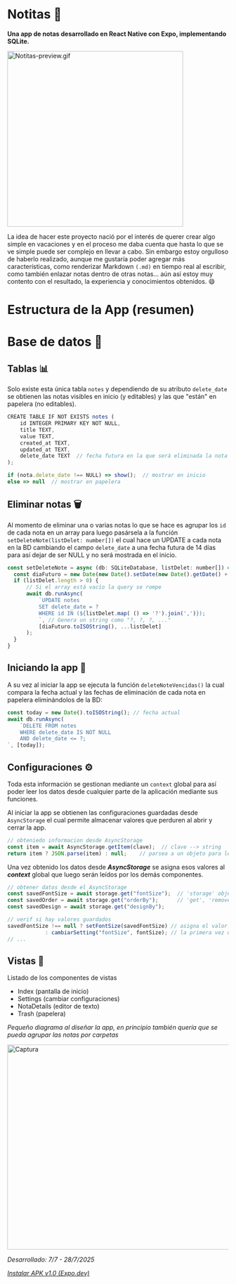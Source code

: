 # Notitas 📝

**Una app de notas desarrollado en React Native con Expo, implementando SQLite.**

<img src="https://github.com/user-attachments/assets/b566fccd-1304-4b9e-ac29-ae982b9ee9fa" alt="Notitas-preview.gif" width="400"/>


La idea de hacer este proyecto nació por el interés de querer crear algo simple en vacaciones y en el proceso me daba 
cuenta que hasta lo que se ve simple puede ser complejo en llevar a cabo.
Sin embargo estoy orgulloso de haberlo realizado, aunque me gustaría poder agregar más características, 
como renderizar Markdown `(.md)` en tiempo real al escribir, como también enlazar notas dentro de otras notas... aún así 
estoy muy contento con el resultado, la experiencia y conocimientos obtenidos. 😄

# Estructura de la App (resumen)


# Base de datos 💾


## Tablas 📊
Solo existe esta única tabla `notes` y dependiendo de su atributo `delete_date` se obtienen
las notas visibles en inicio (y editables) y las que "están" en papelera (no editables).
```js
CREATE TABLE IF NOT EXISTS notes (
    id INTEGER PRIMARY KEY NOT NULL,
    title TEXT, 
    value TEXT, 
    created_at TEXT, 
    updated_at TEXT,
    delete_date TEXT  // fecha futura en la que será eliminada la nota
);
```

```js
if (nota.delete_date !== NULL) => show();  // mostrar en inicio
else => null  // mostrar en papelera
```


## Eliminar notas 🗑️

Al momento de eliminar una o varias notas lo que se hace es agrupar los `id` de cada nota en un array
para luego pasársela a la función `setDeleteNote(listDelet: number[])` el cual hace un UPDATE a cada nota en la BD
cambiando el campo `delete_date` a una fecha futura de 14 días para así dejar de ser NULL y no será mostrada en el inicio.
```js
const setDeleteNote = async (db: SQLiteDatabase, listDelet: number[]) => {
  const diaFuturo = new Date(new Date().setDate(new Date().getDate() + diasParaDelete));
  if (listDelet.length > 0) {
      // Si el array está vacío la query se rompe
      await db.runAsync(
          `UPDATE notes 
          SET delete_date = ? 
          WHERE id IN (${listDelet.map( () => '?').join(',')});
          `, // Genera un string como "?, ?, ?, ..."
          [diaFuturo.toISOString(), ...listDelet]
      );
  }
}
```


## Iniciando la app 🚀

A su vez al iniciar la app se ejecuta la función `deleteNoteVencidas()` la cual compara la fecha actual y las fechas
de eliminación de cada nota en papelera eliminándolos de la BD:
```js
const today = new Date().toISOString(); // fecha actual
await db.runAsync(
    `DELETE FROM notes
    WHERE delete_date IS NOT NULL
    AND delete_date <= ?;
`, [today]);
```


## Configuraciones ⚙️
Toda esta información se gestionan mediante un `context` global para así poder leer los datos desde cualquier parte
de la aplicación mediante sus funciones. 

Al iniciar la app se obtienen las configuraciones guardadas desde `AsyncStorage` el cual permite almacenar valores
que perduren al abrir y cerrar la app. 
```js
// obteniedo informacion desde AsyncStorage
const item = await AsyncStorage.getItem(clave);  // clave --> string
return item ? JSON.parse(item) : null;    // parsea a un objeto para leerlo
```
Una vez obtenido los datos desde ***AsyncStorage*** se asigna esos valores al ***context*** global que luego serán leídos
por los demás componentes.
```js
// obtener datos desde el AsyncStorage
const savedFontSize = await storage.get("fontSize");  // 'storage' objeto que retorna las funciones 
const savedOrder = await storage.get("orderBy");      // 'get', 'remove', 'set' desde el AsyncStorage
const savedDesign = await storage.get("designBy");

// verif si hay valores guardados
savedFontSize !== null ? setFontSize(savedFontSize) // asigna el valor obtenido
            : cambiarSetting("fontSize", fontSize); // la primera vez que abre la app asigna un valor
// ...
```


## Vistas 📂
Listado de los componentes de vistas
- Index (pantalla de inicio)
- Settings (cambiar configuraciones)
- NotaDetails (editor de texto)
- Trash (papelera)

*Pequeño diagrama al diseñar la app, en principio también quería que se pueda agrupar las notas por carpetas*

<img width="721" height="467" alt="Captura" src="https://github.com/user-attachments/assets/c00aa95f-99c0-4a12-bef4-f17a5136d566" />


*Desarrollado: 7/7 - 28/7/2025*

*[Instalar APK v1.0 (Expo.dev)](https://expo.dev/accounts/louisrubin/projects/tus-notitas/builds/9495b469-a216-48d6-bba1-96ba96d291c9)*
